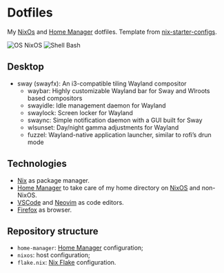 # Dotfiles

My [NixOs] and [Home Manager] dotfiles. Template from [nix-starter-configs].

![OS NixOS](https://img.shields.io/badge/os-nixos%20-%235277c3?style=flat-square&logoColor=7eb5e0)
![Shell Bash](https://img.shields.io/badge/editor-vscode-%23464748?style=flat-square)

## Desktop

- sway (swayfx): An i3-compatible tiling Wayland compositor 
  - waybar: Highly customizable Wayland bar for Sway and Wlroots based compositors
  - swayidle: Idle management daemon for Wayland
  - swaylock: Screen locker for Wayland
  - swaync: Simple notification daemon with a GUI built for Sway
  - wlsunset: Day/night gamma adjustments for Wayland
  - fuzzel: Wayland-native application launcher, similar to rofi’s drun mode 

## Technologies

- [Nix] as package manager.
- [Home Manager] to take care of my home directory on [NixOS] and non-NixOS.
- [VSCode] and [Neovim] as code editors.
- [Firefox] as browser.

## Repository structure

- `home-manager`: [Home Manager] configuration;
- `nixos`: host configuration;
- `flake.nix`: [Nix Flake] configuration.

<!-- variables -->

[nix-starter-configs]: <https://github.com/Misterio77/nix-starter-configs/>

[VSCode]: <https://vscodium.com/>
[Neovim]: <https://neovim.io/>
[Firefox]: <https://www.mozilla.org/firefox/>

[NixOS]: <https://nixos.org>
[Nix]: <https://nixos.org>
[Nix Flake]: <https://nixos.org/manual/nix/unstable/command-ref/new-cli/nix3-flake.html>
[Home Manager]: <https://github.com/nix-community/home-manager/>

